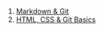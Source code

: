 1. [Markdown & Git](https://Aterax.github.io/rsschool-cv/cv)
2. [HTML, CSS & Git Basics](https://Aterax.github.io/rsschool-cv)
